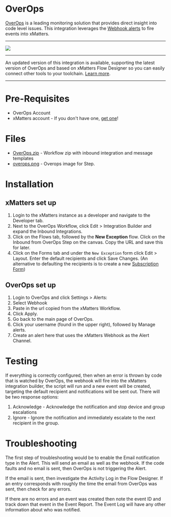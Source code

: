 # OverOps
[OverOps](https://www.overops.com/) is a leading monitoring solution that provides direct insight into code level issues. This integration leverages the [Webhook alerts](https://doc.overops.com/docs/outgoing-webhook) to fire events into xMatters. 

---------

<kbd>
  <img src="https://github.com/xmatters/xMatters-Labs/raw/master/media/disclaimer.png">
</kbd>

---------

An updated version of this integration is available, supporting the latest version of OverOps and based on xMatters Flow Designer so you can easily connect other tools to your toolchain. [Learn more](http://help.xmatters.com/integrations/#cshid=OverOps).

---------

# Pre-Requisites
* OverOps Account 
* xMatters account - If you don't have one, [get one](https://www.xmatters.com)!

# Files
* [OverOps.zip](OverOps.zip) - Workflow zip with inbound integration and message templates
* [overops.png](overops.png) - Overops image for Step.

# Installation

## xMatters set up
1. Login to the xMatters instance as a developer and navigate to the Developer tab. 
2. Next to the OverOps Workflow, click Edit > Integration Builder and expand the Inbound Integrations.
3. Click on the Flows tab, followed by the **New Exception** flow. Click on the Inbound from OverOps Step on the canvas. Copy the URL and save this for later. 
4. Click on the Forms tab and under the `New Exception` form click Edit > Layout. Enter the default recipients and click Save Changes. (An alternative to defaulting the recipients is to create a new [Subscription Form](https://help.xmatters.com/OnDemand/xmodwelcome/communicationplanbuilder/subscriptionforms.htm?cshid=SubscriptionFormListPlace))

## OverOps set up
1. Login to OverOps and click Settings > Alerts:
2. Select Webhook
3. Paste in the url copied from the xMatters Workflow. 
4. Click Apply.
5. Go back to the main page of OverOps.
6. Click your username (found in the upper right), followed by Manage alerts.
7. Create an alert here that uses the xMatters Webhook as the Alert Channel.
   
# Testing
If everything is correctly configured, then when an error is thrown by code that is watched by OverOps, the webhook will fire into the xMatters integration builder, the script will run and a new event will be created, targeting the default recipient and notifications will be sent out. 
There will be two response options:
1. Acknowledge - Acknowledge the notification and stop device and group escalations
2. Ignore - Ignore the notification and immediately escalate to the next recipient in the group. 

# Troubleshooting
The first step of troubleshooting would be to enable the Email notification type in the Alert. This will send an email as well as the webhook. If the code faults and no email is sent, then OverOps is not triggering the Alert. 

If the email is sent, then investigate the Activity Log in the Flow Designer. If an entry corresponds with roughly the time the email from OverOps was sent, then check for any errors. 

If there are no errors and an event was created then note the event ID and track down that event in the Event Report. The Event Log will have any other information about who was notified. 

